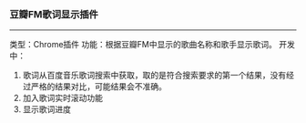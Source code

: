 ### 豆瓣FM歌词显示插件
---
类型：Chrome插件
功能：根据豆瓣FM中显示的歌曲名称和歌手显示歌词。
开发中：
1. 歌词从百度音乐歌词搜索中获取，取的是符合搜索要求的第一个结果，没有经过严格的结果对比，可能结果会不准确。
2. 加入歌词实时滚动功能
3. 显示歌词进度
​